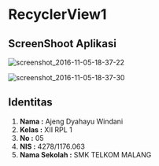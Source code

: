# RecyclerView1

## ScreenShoot Aplikasi
![screenshot_2016-11-05-18-37-22](https://cloud.githubusercontent.com/assets/22089579/20029852/1111b31e-a38a-11e6-87d0-ce32a7dc3c82.png)

![screenshot_2016-11-05-18-37-30](https://cloud.githubusercontent.com/assets/22089579/20029854/25ab3052-a38a-11e6-947e-21690514df34.png)

## Identitas
1. **Nama :** Ajeng Dyahayu Windani
2. **Kelas :** XII RPL 1
3. **No :** 05
4. **NIS :** 4278/1176.063
5. **Nama Sekolah :** SMK TELKOM MALANG
